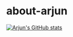 # about-arjun

[![Arjun's GitHub stats](https://github-readme-stats.vercel.app/api?username=arjun-doel)](https://github.com/anuraghazra/github-readme-stats)
